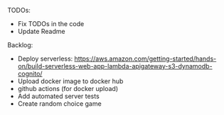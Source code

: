 TODOs:
- Fix TODOs in the code
- Update Readme

Backlog:
- Deploy serverless: https://aws.amazon.com/getting-started/hands-on/build-serverless-web-app-lambda-apigateway-s3-dynamodb-cognito/ 
- Upload docker image to docker hub
- github actions (for docker upload)
- Add automated server tests
- Create random choice game
